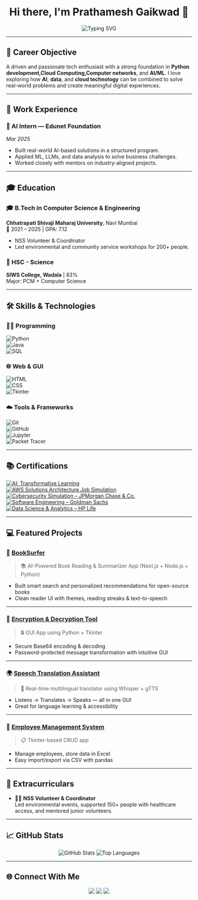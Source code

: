 <h1 align="center">Hi there, I'm Prathamesh Gaikwad 👋</h1>
<p align="center">
  <img src="https://readme-typing-svg.demolab.com?font=Fira+Code&size=22&pause=100&center=true&vCenter=true&width=440&lines=Python+%7C+Cloud+%7C+HTML;CSS+%7C+AI+%7C+ML;Computer+Networking" alt="Typing SVG" />
</p>

---

## 🎯 Career Objective
A driven and passionate tech enthusiast with a strong foundation in **Python development,Cloud Computing,Computer networks**, and **AI/ML**. I love exploring how **AI**, **data**, and **cloud technology** can be combined to solve real-world problems and create meaningful digital experiences.

---

## 💼 Work Experience

### 🧠 AI Intern — Edunet Foundation  
*Mar 2025*  
- Built real-world AI-based solutions in a structured program.  
- Applied ML, LLMs, and data analysis to solve business challenges.  
- Worked closely with mentors on industry-aligned projects.  

---

## 🎓 Education

### 🎓 B.Tech in Computer Science & Engineering  
**Chhatrapati Shivaji Maharaj University**, Navi Mumbai  
📅 2021 – 2025 | GPA: 7.12  
- NSS Volunteer & Coordinator  
- Led environmental and community service workshops for 200+ people.

### 🏫 HSC - Science  
**SIWS College, Wadala** | 83%  
Major: PCM + Computer Science  

---

## 🛠️ Skills & Technologies

### 👨‍💻 Programming  
![Python](https://img.shields.io/badge/-Python-3776AB?style=flat&logo=python&logoColor=white)  
![Java](https://img.shields.io/badge/-Java-007396?style=flat&logo=java&logoColor=white)  
![SQL](https://img.shields.io/badge/-SQL-003B57?style=flat&logo=postgresql&logoColor=white)  

### 🌐 Web & GUI  
![HTML](https://img.shields.io/badge/-HTML5-E34F26?style=flat&logo=html5&logoColor=white)  
![CSS](https://img.shields.io/badge/-CSS3-1572B6?style=flat&logo=css3&logoColor=white)  
![Tkinter](https://img.shields.io/badge/-Tkinter-003B57?style=flat&logo=python&logoColor=white)

### ☁️ Tools & Frameworks  
![Git](https://img.shields.io/badge/-Git-F05032?style=flat&logo=git&logoColor=white)  
![GitHub](https://img.shields.io/badge/-GitHub-181717?style=flat&logo=github&logoColor=white)  
![Jupyter](https://img.shields.io/badge/-Jupyter-F37626?style=flat&logo=jupyter&logoColor=white)  
![Packet Tracer](https://img.shields.io/badge/-Cisco_Packet_Tracer-1BA94C?style=flat&logo=cisco&logoColor=white)

---

<h2>📚 Certifications</h2>

<a href="https://www.linkedin.com/posts/prathamesh-gaikwad-31317a319_activity-7310015626146656257-xCXY?utm_source=share&utm_medium=member_desktop&rcm=ACoAAFCmGD8BxfiZqsd_kaJMA2PtpuBTFEkbWf0" target="_blank">
  <img src="https://img.shields.io/badge/-AI:%20Transformative%20Learning-white?style=flat&logo=linkedin&logoColor=blue" alt="AI: Transformative Learning">
</a><br>

<a href="https://www.linkedin.com/posts/prathamesh-gaikwad-31317a319_aws-activity-7221879222816927745-JI0A?utm_source=share&utm_medium=member_desktop&rcm=ACoAAFCmGD8BxfiZqsd_kaJMA2PtpuBTFEkbWf0" target="_blank">
  <img src="https://img.shields.io/badge/-AWS%20Job%20Simulation-white?style=flat&logo=amazonaws&logoColor=orange" alt="AWS Solutions Architecture Job Simulation">
</a><br>

<a href="https://www.linkedin.com/posts/prathamesh-gaikwad-31317a319_forage-certificate-activity-7221885111804342272-xpda?utm_source=share&utm_medium=member_desktop&rcm=ACoAAFCmGD8BxfiZqsd_kaJMA2PtpuBTFEkbWf0" target="_blank">
  <img src="https://img.shields.io/badge/-Cybersecurity%20Simulation-white?style=flat&logo=jpmorgan&logoColor=blue" alt="Cybersecurity Simulation – JPMorgan Chase & Co.">
</a><br>

<a href="https://www.linkedin.com/posts/prathamesh-gaikwad-31317a319_goldman-sachs-activity-7221878509198065665-VELG?utm_source=share&utm_medium=member_desktop&rcm=ACoAAFCmGD8BxfiZqsd_kaJMA2PtpuBTFEkbWf0" target="_blank">
  <img src="https://img.shields.io/badge/-Goldman%20Sachs%20Software%20Sim-white?style=flat&logo=goldmansachs&logoColor=darkblue" alt="Software Engineering – Goldman Sachs">
</a><br>

<a href="https://www.linkedin.com/posts/prathamesh-gaikwad-31317a319_hp-life-activity-7223254368844705792-kvrf?utm_source=share&utm_medium=member_desktop&rcm=ACoAAFCmGD8BxfiZqsd_kaJMA2PtpuBTFEkbWf0" target="_blank">
  <img src="https://img.shields.io/badge/-HP%20Life:%20Data%20Science-white?style=flat&logo=hp&logoColor=blue" alt="Data Science & Analytics – HP Life">
</a>


---

## 💻 Featured Projects

### 📘 [BookSurfer](https://github.com/prathamesh9930/BookSurfer)
> 📚 AI-Powered Book Reading & Summarizer App (Next.js + Node.js + Python)  
- Built smart search and personalized recommendations for open-source books  
- Clean reader UI with themes, reading streaks & text-to-speech  

---

### 🔐 [Encryption & Decryption Tool](https://github.com/prathamesh9930/EncryptorApp)
> 🔒 GUI App using Python + Tkinter  
- Secure Base64 encoding & decoding  
- Password-protected message transformation with intuitive GUI  

---

### 🌍 [Speech Translation Assistant](https://github.com/prathamesh9930/MultilingualSpeechTranslator)
> 🎤 Real-time multilingual translator using Whisper + gTTS  
- Listens → Translates → Speaks — all in one GUI  
- Great for language learning & accessibility  

---

### 👥 [Employee Management System](https://github.com/prathamesh9930/EmployeeManagementSystem)
> 📋 Tkinter-based CRUD app  
- Manage employees, store data in Excel  
- Easy import/export via CSV with pandas  

---

## 🏅 Extracurriculars
- 🧍‍♂️ **NSS Volunteer & Coordinator**  
  Led environmental events, supported 150+ people with healthcare access, and mentored junior volunteers.

---

## 📈 GitHub Stats  
<p align="center">
  <img src="https://github-readme-stats.vercel.app/api?username=prathamesh9930&show_icons=true&theme=tokyonight" alt="GitHub Stats"/>
  <img src="https://github-readme-stats.vercel.app/api/top-langs/?username=prathamesh9930&layout=compact&theme=tokyonight" alt="Top Languages"/>
</p>

---

## 🌐 Connect With Me  
<p align="center">
  <a href="mailto:prathameshgaikwad9137@gmail.com"><img src="https://img.shields.io/badge/-Gmail-D14836?style=flat&logo=gmail&logoColor=white"></a>
  <a href="https://www.linkedin.com/in/prathamesh-gaikwad-31317a319"><img src="https://img.shields.io/badge/-LinkedIn-blue?style=flat&logo=linkedin&logoColor=white"></a>
  <a href="https://github.com/prathamesh9930"><img src="https://img.shields.io/badge/-GitHub-181717?style=flat&logo=github&logoColor=white"></a>
</p>
